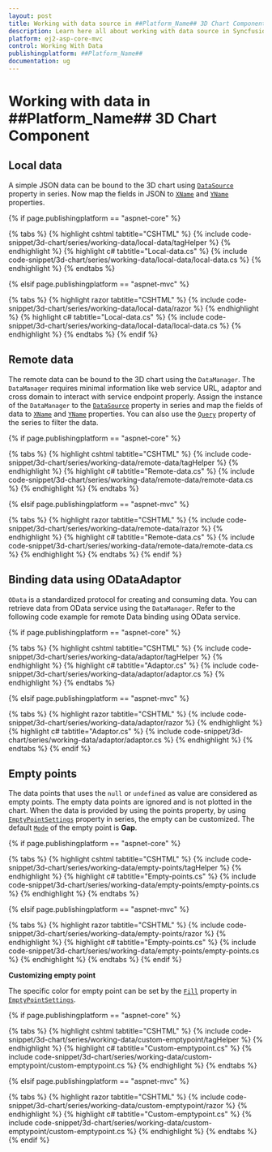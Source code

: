 ```yaml
---
layout: post
title: Working with data source in ##Platform_Name## 3D Chart Component
description: Learn here all about working with data source in Syncfusion ##Platform_Name## 3D Chart component of Syncfusion Essential JS 2 and more.
platform: ej2-asp-core-mvc
control: Working With Data
publishingplatform: ##Platform_Name##
documentation: ug
---
```


# Working with data in ##Platform_Name## 3D Chart Component

## Local data

A simple JSON data can be bound to the 3D chart using [`DataSource`](https://help.syncfusion.com/cr/aspnetcore-js2/Syncfusion.EJ2.Charts.Chart3DSeries.html#Syncfusion_EJ2_Charts_Chart3DSeries_DataSource) property in series. Now map the fields in JSON to [`XName`](https://help.syncfusion.com/cr/aspnetcore-js2/Syncfusion.EJ2.Charts.Chart3DSeries.html#Syncfusion_EJ2_Charts_Chart3DSeries_XName) and [`YName`](https://help.syncfusion.com/cr/aspnetcore-js2/Syncfusion.EJ2.Charts.Chart3DSeries.html#Syncfusion_EJ2_Charts_Chart3DSeries_YName) properties.

{% if page.publishingplatform == "aspnet-core" %}

{% tabs %}
{% highlight cshtml tabtitle="CSHTML" %}
{% include code-snippet/3d-chart/series/working-data/local-data/tagHelper %}
{% endhighlight %}
{% highlight c# tabtitle="Local-data.cs" %}
{% include code-snippet/3d-chart/series/working-data/local-data/local-data.cs %}
{% endhighlight %}
{% endtabs %}

{% elsif page.publishingplatform == "aspnet-mvc" %}

{% tabs %}
{% highlight razor tabtitle="CSHTML" %}
{% include code-snippet/3d-chart/series/working-data/local-data/razor %}
{% endhighlight %}
{% highlight c# tabtitle="Local-data.cs" %}
{% include code-snippet/3d-chart/series/working-data/local-data/local-data.cs %}
{% endhighlight %}
{% endtabs %}
{% endif %}



## Remote data

The remote data can be bound to the 3D chart using the `DataManager`. The `DataManager` requires minimal information like web service URL, adaptor and cross domain to interact with service endpoint properly. Assign the instance of the `DataManager` to the [`DataSource`](https://help.syncfusion.com/cr/aspnetcore-js2/Syncfusion.EJ2.Charts.Chart3DSeries.html#Syncfusion_EJ2_Charts_Chart3DSeries_DataSource) property in series and map the fields of data to [`XName`](https://help.syncfusion.com/cr/aspnetcore-js2/Syncfusion.EJ2.Charts.Chart3DSeries.html#Syncfusion_EJ2_Charts_Chart3DSeries_XName) and [`YName`](https://help.syncfusion.com/cr/aspnetcore-js2/Syncfusion.EJ2.Charts.Chart3DSeries.html#Syncfusion_EJ2_Charts_Chart3DSeries_YName) properties. You can also use the [`Query`](https://help.syncfusion.com/cr/aspnetcore-js2/Syncfusion.EJ2.Charts.Chart3DSeries.html#Syncfusion_EJ2_Charts_Chart3DSeries_Query) property of the series to filter the data.

{% if page.publishingplatform == "aspnet-core" %}

{% tabs %}
{% highlight cshtml tabtitle="CSHTML" %}
{% include code-snippet/3d-chart/series/working-data/remote-data/tagHelper %}
{% endhighlight %}
{% highlight c# tabtitle="Remote-data.cs" %}
{% include code-snippet/3d-chart/series/working-data/remote-data/remote-data.cs %}
{% endhighlight %}
{% endtabs %}

{% elsif page.publishingplatform == "aspnet-mvc" %}

{% tabs %}
{% highlight razor tabtitle="CSHTML" %}
{% include code-snippet/3d-chart/series/working-data/remote-data/razor %}
{% endhighlight %}
{% highlight c# tabtitle="Remote-data.cs" %}
{% include code-snippet/3d-chart/series/working-data/remote-data/remote-data.cs %}
{% endhighlight %}
{% endtabs %}
{% endif %}



## Binding data using ODataAdaptor

`OData` is a standardized protocol for creating and consuming data. You can retrieve data from OData service using the `DataManager`. Refer to the following code example for remote Data binding using OData service.

{% if page.publishingplatform == "aspnet-core" %}

{% tabs %}
{% highlight cshtml tabtitle="CSHTML" %}
{% include code-snippet/3d-chart/series/working-data/adaptor/tagHelper %}
{% endhighlight %}
{% highlight c# tabtitle="Adaptor.cs" %}
{% include code-snippet/3d-chart/series/working-data/adaptor/adaptor.cs %}
{% endhighlight %}
{% endtabs %}

{% elsif page.publishingplatform == "aspnet-mvc" %}

{% tabs %}
{% highlight razor tabtitle="CSHTML" %}
{% include code-snippet/3d-chart/series/working-data/adaptor/razor %}
{% endhighlight %}
{% highlight c# tabtitle="Adaptor.cs" %}
{% include code-snippet/3d-chart/series/working-data/adaptor/adaptor.cs %}
{% endhighlight %}
{% endtabs %}
{% endif %}



## Empty points

The data points that uses the `null` or `undefined` as value are considered as empty points. The empty data points are ignored and is not plotted in the chart. When the data is provided by using the points property, by using [`EmptyPointSettings`](https://help.syncfusion.com/cr/aspnetcore-js2/Syncfusion.EJ2.Charts.Chart3DSeries.html#Syncfusion_EJ2_Charts_Chart3DSeries_EmptyPointSettings) property in series, the empty can be customized. The default [`Mode`](https://help.syncfusion.com/cr/aspnetcore-js2/Syncfusion.EJ2.Charts.Chart3DEmptyPointSettings.html#Syncfusion_EJ2_Charts_Chart3DEmptyPointSettings_Mode) of the empty point is **Gap**.

{% if page.publishingplatform == "aspnet-core" %}

{% tabs %}
{% highlight cshtml tabtitle="CSHTML" %}
{% include code-snippet/3d-chart/series/working-data/empty-points/tagHelper %}
{% endhighlight %}
{% highlight c# tabtitle="Empty-points.cs" %}
{% include code-snippet/3d-chart/series/working-data/empty-points/empty-points.cs %}
{% endhighlight %}
{% endtabs %}

{% elsif page.publishingplatform == "aspnet-mvc" %}

{% tabs %}
{% highlight razor tabtitle="CSHTML" %}
{% include code-snippet/3d-chart/series/working-data/empty-points/razor %}
{% endhighlight %}
{% highlight c# tabtitle="Empty-points.cs" %}
{% include code-snippet/3d-chart/series/working-data/empty-points/empty-points.cs %}
{% endhighlight %}
{% endtabs %}
{% endif %}



**Customizing empty point**

The specific color for empty point can be set by the [`Fill`](https://help.syncfusion.com/cr/aspnetcore-js2/Syncfusion.EJ2.Charts.Chart3DEmptyPointSettings.html#Syncfusion_EJ2_Charts_Chart3DEmptyPointSettings_Fill) property in [`EmptyPointSettings`](https://help.syncfusion.com/cr/aspnetcore-js2/Syncfusion.EJ2.Charts.Chart3DSeries.html#Syncfusion_EJ2_Charts_Chart3DSeries_EmptyPointSettings).

{% if page.publishingplatform == "aspnet-core" %}

{% tabs %}
{% highlight cshtml tabtitle="CSHTML" %}
{% include code-snippet/3d-chart/series/working-data/custom-emptypoint/tagHelper %}
{% endhighlight %}
{% highlight c# tabtitle="Custom-emptypoint.cs" %}
{% include code-snippet/3d-chart/series/working-data/custom-emptypoint/custom-emptypoint.cs %}
{% endhighlight %}
{% endtabs %}

{% elsif page.publishingplatform == "aspnet-mvc" %}

{% tabs %}
{% highlight razor tabtitle="CSHTML" %}
{% include code-snippet/3d-chart/series/working-data/custom-emptypoint/razor %}
{% endhighlight %}
{% highlight c# tabtitle="Custom-emptypoint.cs" %}
{% include code-snippet/3d-chart/series/working-data/custom-emptypoint/custom-emptypoint.cs %}
{% endhighlight %}
{% endtabs %}
{% endif %}

